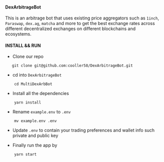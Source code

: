 #### DexArbitrageBot

This is an arbitrage bot that uses existing price aggregators such as `1inch`, `Paraswap`, `dex.ag`, `matcha` and more
to get the best exchange rates across different decentralized exchanges on different blockchains and ecosystems.

#### INSTALL && RUN

- Clone our repo

```
   git clone git@github.com:cooller58/DexArbitrageBot.git
```

- cd into `DexArbitrageBot`

```
    cd MultiDexArbBot
```

- Install all the dependencies

```
    yarn install
```

- Rename `example.env` to `.env`

```
    mv example.env .env
```

- Update `.env` to contain your trading preferences and wallet info such private and public key

- Finally run the app by

```
    yarn start
```


